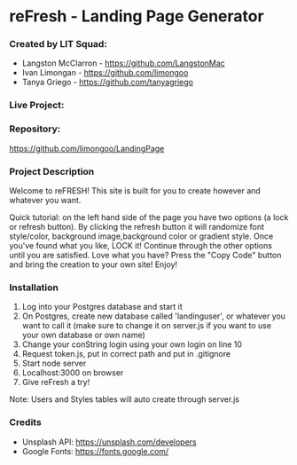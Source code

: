 # reFresh - Landing Page Generator

### Created by LIT Squad:
- Langston McClarron - https://github.com/LangstonMac
- Ivan Limongan - https://github.com/limongoo
- Tanya Griego - https://github.com/tanyagriego


### Live Project:

### Repository: 
https://github.com/limongoo/LandingPage

### Project Description
Welcome to reFRESH! This site is built for you to create however and whatever you want.

Quick tutorial: on the left hand side of the page you have two options (a lock or refresh button). By clicking the refresh button it will randomize font style/color, background image,background color or gradient style. Once you've found what you like, LOCK it! Continue through
the other options until you are satisfied. Love what you have? Press the "Copy Code" button and bring the creation to your own site! Enjoy!

### Installation
1. Log into your Postgres database and start it
2. On Postgres, create new database called 'landinguser', or whatever you want to call it (make sure to change it on server.js if you want to use your own database or own name)
3. Change your conString login using your own login on line 10
4. Request token.js, put in correct path and put in .gitignore
5. Start node server
6. Localhost:3000 on browser
7. Give reFresh a try!

Note: Users and Styles tables will auto create through server.js

### Credits
- Unsplash API: https://unsplash.com/developers
- Google Fonts: https://fonts.google.com/